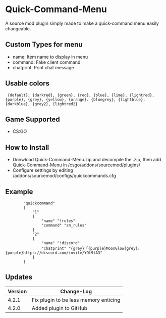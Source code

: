 # Quick-Command-Menu
A source mod plugin simply made to make a quick-command menu easily changeable.

## Custom Types for menu
- name: Item name to display in menu
- command: Fake client command
- chatprint: Print chat message

## Usable colors
``` {default}, {darkred}, {green}, {red}, {blue}, {lime}, {lightred}, {purple}, {grey}, {yellow}, {orange}. {bluegrey}, {lightblue}, {darkblue}, {grey2}, {lightred2}```

## Game Supported
- CS:GO

## How to Install
- Donwload Quick-Command-Menu.zip and decompile the .zip, then add Quick-Command-Menu in /csgo/addons/sourcemod/plugins/
- Configure settings by editing /addons/sourcemod/configs/quickcommands.cfg

## Example
```
		"quickcommand"
		{
			"1"
			{
				"name" "!rules"
				"command" "sm_rules"
			}
			"2"
			{
				"name" "!discord"
				"chatprint" "{grey}「{purple}MoonGlow{grey}」 {purple}https://discord.com/invite/Y9t9tA3"
			}
		}
```
## Updates

| Version | Change-Log          |
| ------- | ------------------ |
| 4.2.1   | Fix plugin to be less memory enticing|
| 4.2.0   | Added plugin to GitHub|

